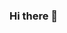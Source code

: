 ### Hi there 👋

<!--
**jyotikarthik/jyotikarthik** is a ✨ _special_ ✨ repository because its `README.md` (this file) appears on your GitHub profile.

Here are some ideas to get you started:

- 🔭 I’m currently working on ...Full Stack Web Development.
- 🌱 I’m currently learning ...Javascript
- 👯 I’m looking to collaborate on ...Projects
- 🤔 I’m looking for help with ...Some ideas and creavtivity.
- 📫 How to reach me: ...Instagram/Telegram
- 😄 Pronouns: ...she/her
- ⚡ Fun fact: ...i am a learner
-->
